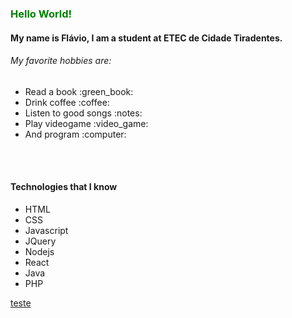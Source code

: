 <h3 style='color: green'>Hello World! </h3>

#### My name is Flávio, I am a student at ETEC de Cidade Tiradentes.

<h6>My favorite hobbies are: </h6>
<ul>
  <li>Read a book :green_book:</li>
  <li>Drink coffee :coffee:</li>
  <li>Listen to good songs :notes:</li>
  <li>Play videogame :video_game:</li>
  <li>And program :computer:</li>
</ul>
<br>
<br>
<h4><strong>Technologies that I know</strong></h4>

<ul>
  <li>HTML</li>
  <li>CSS</li>
  <li>Javascript</li>
  <li>JQuery</li>
  <li>Nodejs</li>
  <li>React</li>
  <li>Java</li>
  <li>PHP</li>
</ul>

<a href="">teste</a>

<!--
**F-programmer/F-programmer** is a ✨ _special_ ✨ repository because its `README.md` (this file) appears on your GitHub profile.

Here are some ideas to get you started:

- 🔭 I’m currently working on ...
- 🌱 I’m currently learning ...
- 👯 I’m looking to collaborate on ...
- 🤔 I’m looking for help with ...
- 💬 Ask me about ...
- 📫 How to reach me: ...
- 😄 Pronouns: ...
- ⚡ Fun fact: ...
- 👋
-->
